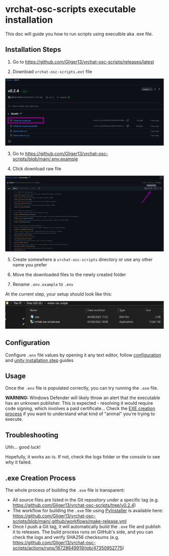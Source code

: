 # vrchat-osc-scripts executable installation

This doc will guide you how to run scripts using executble aka .exe file.


## Installation Steps

1) Go to https://github.com/Gliger13/vrchat-osc-scripts/releases/latest

2) Download `vrchat-osc-scripts.ext` file

![image](images/executable-release-page.png)

3) Go to https://github.com/Gliger13/vrchat-osc-scripts/blob/main/.env.example

4) Click download raw file

![img.png](images/env-download-example.png)

5) Create somewhere a `vrchat-osc-scripts` directory or use any other name you prefer

4) Move the downloaded files to the newly created folder

5) Rename `.env.example` to `.env`

At the current step, your setup should look like this:

![image](images/env-location-near-executable-example.png)

## Configuration

Configure `.env` file values by opening it any text editor,
follow [configuration](configuration.md) and [unity installation step](installation-unity.md) guides

## Usage

Once the `.env` file is populated correctly, you can try running the `.exe` file.

**WARNING:** Windows Defender will likely throw an alert that the executable has an unknown publisher.
This is expected - resolving it would require code signing, which involves a paid certificate...
Check the [EXE creation process](#exe-creation-process) if you want to understand what kind of "animal" you're trying to execute.

## Troubleshooting

Uhh... good luck!

Hopefully, it works as-is. If not, check the logs folder or the console to see why it failed.

## .exe Creation Process

The whole process of building the `.exe` file is transparent:

* All source files are listed in the Git repository under a specific tag
  (e.g. https://github.com/Gliger13/vrchat-osc-scripts/tree/v0.2.4)
* The workflow for building the `.exe` file using [PyInstaller](https://pyinstaller.org/en/stable/) is available here:
  https://github.com/Gliger13/vrchat-osc-scripts/blob/main/.github/workflows/make-release.yml
* Once I push a Git tag, it will automatically build the `.exe` file and publish it to releases.
  The build process runs on GitHub's side, and you can check the logs and verify SHA256 checksums (e.g.
  https://github.com/Gliger13/vrchat-osc-scripts/actions/runs/16728649919/job/47350952775)
